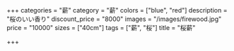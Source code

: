 +++
categories = "薪"
category = "薪"
colors = ["blue", "red"]
description = "桜のいい香り"
discount_price = "8000"
images = "/images/firewood.jpg"
price = "10000"
sizes = ["40cm"]
tags = ["薪", "桜"]
title = "桜薪"

+++
